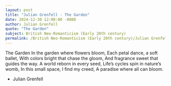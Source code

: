 ```yaml
---
layout: post
title: "Julian Grenfell - The Garden"
date: 2024-12-30 12:00:00 -0000
author: Julian Grenfell
quote: "The Garden"
subject: British Neo-Romanticism (Early 20th century)
permalink: /British Neo-Romanticism (Early 20th century)/Julian Grenfell/Julian Grenfell - The Garden
---
```


The Garden
In the garden where flowers bloom,
Each petal dance, a soft ballet,
With colors bright that chase the gloom,
And fragrance sweet that guides the way.
A world reborn in every seed,
Life’s cycles spin in nature’s womb,
In this small space, I find my creed,
A paradise where all can bloom.



- Julian Grenfell
